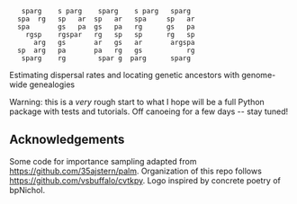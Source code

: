 ```
   sparg    s parg    sparg    s parg   sparg 
  spa  rg   sp   ar  sp   ar   spa     sp   ar
  spa       gs   pa  gs   pa   rg      gs   pa
    rgsp    rgspar   rg   sp   sp      rg   sp
      arg   gs       ar   gs   ar       argspa
  sp  arg   pa       pa   rg   gs           rg
   sparg    rg        spar g  parg      sparg
```

Estimating dispersal rates and locating genetic ancestors with genome-wide genealogies

Warning: this is a *very* rough start to what I hope will be a full Python package with tests and tutorials. Off canoeing for a few days -- stay tuned!

## Acknowledgements
Some code for importance sampling adapted from https://github.com/35ajstern/palm.
Organization of this repo follows https://github.com/vsbuffalo/cvtkpy.
Logo inspired by concrete poetry of bpNichol.
